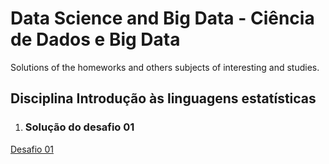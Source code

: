 # Data Science and Big Data - Ciência de Dados e Big Data
Solutions of the homeworks and others subjects of interesting and studies.

## Disciplina Introdução às linguagens estatísticas
1. ### Solução do desafio 01
[Desafio 01](https://github.com/franciscomoura/data-science-and-bigdata/tree/master/linguagens-estatisticas/desafios-01)
